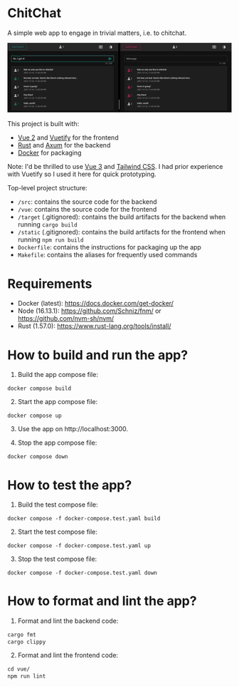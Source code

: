 # ChitChat

A simple web app to engage in trivial matters, i.e. to chitchat.

![screenshot](screenshot.png)

This project is built with:
- [Vue 2][1] and [Vuetify][2] for the frontend
- [Rust][3] and [Axum][4] for the backend
- [Docker][5] for packaging

Note: I'd be thrilled to use [Vue 3][6] and [Tailwind CSS][7].
I had prior experience with Vuetify so I used it here for quick prototyping.

[1]: https://vuejs.org/
[2]: https://vuetifyjs.com/en/
[3]: https://www.rust-lang.org/
[4]: https://github.com/tokio-rs/axum/
[5]: https://www.docker.com/
[6]: https://v3.vuejs.org/
[7]: https://tailwindcss.com/
[8]: https://tailwindui.com/

Top-level project structure:
- `/src`: contains the source code for the backend
- `/vue`: contains the source code for the frontend
- `/target` (.gitignored): contains the build artifacts for the backend when running `cargo build`
- `/static` (.gitignored): contains the build artifacts for the frontend when running `npm run build`
- `Dockerfile`: contains the instructions for packaging up the app
- `Makefile`: contains the aliases for frequently used commands

# Requirements

- Docker (latest): https://docs.docker.com/get-docker/
- Node (16.13.1): https://github.com/Schniz/fnm/ or https://github.com/nvm-sh/nvm/
- Rust (1.57.0): https://www.rust-lang.org/tools/install/

# How to build and run the app?

1. Build the app compose file:
```
docker compose build
```

2. Start the app compose file:
```
docker compose up
```

3. Use the app on http://localhost:3000.

4. Stop the app compose file:
```
docker compose down
```

# How to test the app?

1. Build the test compose file:
```
docker compose -f docker-compose.test.yaml build
```

2. Start the test compose file:
```
docker compose -f docker-compose.test.yaml up
```

3. Stop the test compose file:
```
docker compose -f docker-compose.test.yaml down
```

# How to format and lint the app?

1. Format and lint the backend code:
```
cargo fmt
cargo clippy
```

2. Format and lint the frontend code:
```
cd vue/
npm run lint
```
